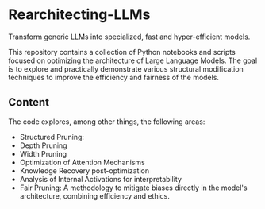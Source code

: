 # Rearchitecting-LLMs
Transform generic LLMs into specialized, fast and hyper-efficient models.

This repository contains a collection of Python notebooks and scripts focused on optimizing the architecture of Large Language Models.
The goal is to explore and practically demonstrate various structural modification techniques to improve the efficiency and fairness of the models.

## Content
The code explores, among other things, the following areas:

* Structured Pruning:
* Depth Pruning
* Width Pruning
* Optimization of Attention Mechanisms
* Knowledge Recovery post-optimization
* Analysis of Internal Activations for interpretability
* Fair Pruning: A methodology to mitigate biases directly in the model's architecture, combining efficiency and ethics.

